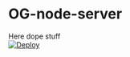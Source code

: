 # OG-node-server
Here dope stuff 
<br>
<a href="https://heroku.com/deploy?template=https://github.com/MassaHex/iranzamin">
  <img src="https://www.herokucdn.com/deploy/button.svg" alt="Deploy">
</a>
